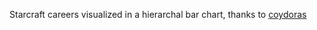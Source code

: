 Starcraft careers visualized in a hierarchal bar chart, thanks to [coydoras](http://www.teamliquid.net/forum/starcraft-2/500829-length-of-sc2-careers-statistics)